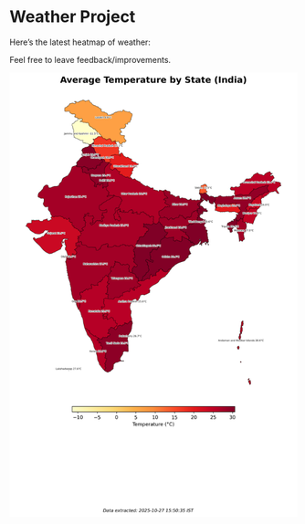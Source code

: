 # Weather Project

Here’s the latest heatmap of weather:

Feel free to leave feedback/improvements.

![India Heatmap](docs/assets/india_heatmap.png?v=FF4775)
